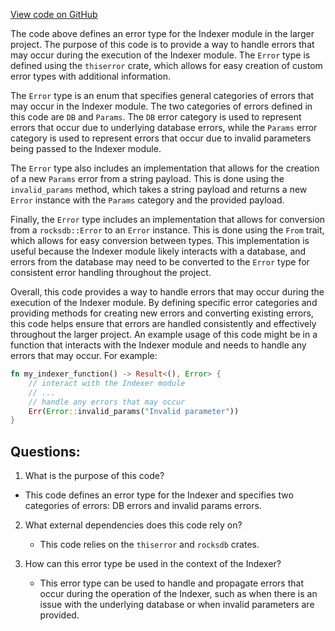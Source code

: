 [View code on GitHub](https://github.com/nervosnetwork/ckb/util/indexer/src/error.rs)

The code above defines an error type for the Indexer module in the larger project. The purpose of this code is to provide a way to handle errors that may occur during the execution of the Indexer module. The `Error` type is defined using the `thiserror` crate, which allows for easy creation of custom error types with additional information.

The `Error` type is an enum that specifies general categories of errors that may occur in the Indexer module. The two categories of errors defined in this code are `DB` and `Params`. The `DB` error category is used to represent errors that occur due to underlying database errors, while the `Params` error category is used to represent errors that occur due to invalid parameters being passed to the Indexer module.

The `Error` type also includes an implementation that allows for the creation of a new `Params` error from a string payload. This is done using the `invalid_params` method, which takes a string payload and returns a new `Error` instance with the `Params` category and the provided payload.

Finally, the `Error` type includes an implementation that allows for conversion from a `rocksdb::Error` to an `Error` instance. This is done using the `From` trait, which allows for easy conversion between types. This implementation is useful because the Indexer module likely interacts with a database, and errors from the database may need to be converted to the `Error` type for consistent error handling throughout the project.

Overall, this code provides a way to handle errors that may occur during the execution of the Indexer module. By defining specific error categories and providing methods for creating new errors and converting existing errors, this code helps ensure that errors are handled consistently and effectively throughout the larger project. An example usage of this code might be in a function that interacts with the Indexer module and needs to handle any errors that may occur. For example:

```rust
fn my_indexer_function() -> Result<(), Error> {
    // interact with the Indexer module
    // ...
    // handle any errors that may occur
    Err(Error::invalid_params("Invalid parameter"))
}
```
## Questions: 
 1. What is the purpose of this code?
   - This code defines an error type for the Indexer and specifies two categories of errors: DB errors and invalid params errors.

2. What external dependencies does this code rely on?
   - This code relies on the `thiserror` and `rocksdb` crates.

3. How can this error type be used in the context of the Indexer?
   - This error type can be used to handle and propagate errors that occur during the operation of the Indexer, such as when there is an issue with the underlying database or when invalid parameters are provided.